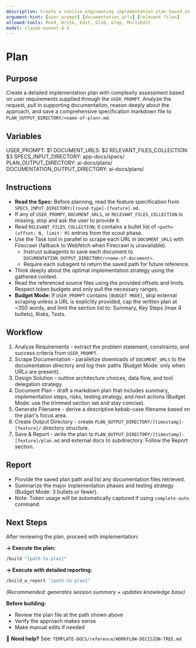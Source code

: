 ```yaml
---
description: Create a concise engineering implementation plan based on user requirements and saves it to specs directory
argument-hint: [user_prompt] [documentation_urls] [relevant files]
allowed-tools: Read, Write, Edit, Glob, Grep, MultiEdit
model: claude-sonnet-4-5
---
```


# Plan

## Purpose
Create a detailed implementation plan with complexity assessment based on user requirements supplied through the `USER_PROMPT`. Analyze the request, pull in supporting documentation, reason deeply about the approach, and save a comprehensive specification markdown file to `PLAN_OUTPUT_DIRECTORY/<name-of-plan>.md`.

## Variables
USER_PROMPT: $1
DOCUMENT_URLS: $2
RELEVANT_FILES_COLLECTION: $3
SPECS_INPUT_DIRECTORY: app-docs/specs/
PLAN_OUTPUT_DIRECTORY: ai-docs/plans/
DOCUMENTATION_OUTPUT_DIRECTORY: ai-docs/plans/

## Instructions
- **Read the Spec:** Before planning, read the feature specification from `SPECS_INPUT_DIRECTORY/[round-type]-[feature].md`.
- If any of `USER_PROMPT`, `DOCUMENT_URLS`, or `RELEVANT_FILES_COLLECTION` is missing, stop and ask the user to provide it.
- Read `RELEVANT_FILES_COLLECTION`; it contains a bullet list of `<path> (offset: N, limit: M)` entries from the scout phase.
- Use the Task tool in parallel to scrape each URL in `DOCUMENT_URLS` with Firecrawl (fallback to Webfetch when Firecrawl is unavailable).
  - Instruct subagents to save each document to `DOCUMENTATION_OUTPUT_DIRECTORY/<name-of-document>`.
  - Require each subagent to return the saved path for future reference.
- Think deeply about the optimal implementation strategy using the gathered context.
- Read the referenced source files using the provided offsets and limits. Respect token budgets and only pull the necessary ranges.
- **Budget Mode:** If `USER_PROMPT` contains `[BUDGET MODE]`, skip external scraping unless a URL is explicitly provided, cap the written plan at ~350 words, and limit the section list to: Summary, Key Steps (max 4 bullets), Risks, Tests.

## Workflow
1. Analyze Requirements - extract the problem statement, constraints, and success criteria from `USER_PROMPT`.
2. Scrape Documentation - parallelize downloads of `DOCUMENT_URLS` to the documentation directory and log their paths (Budget Mode: only when URLs are present).
3. Design Solution - outline architecture choices, data flow, and tool delegation strategy.
4. Document Plan - draft a markdown plan that includes summary, implementation steps, risks, testing strategy, and next actions (Budget Mode: use the trimmed section set and stay concise).
5. Generate Filename - derive a descriptive kebab-case filename based on the plan's focus area.
6. Create Output Directory - create `PLAN_OUTPUT_DIRECTORY/[timestamp]-[feature]/` directory structure.
7. Save & Report - write the plan to `PLAN_OUTPUT_DIRECTORY/[timestamp]-[feature]/plan.md` and external docs to subdirectory. Follow the Report section.

## Report
- Provide the saved plan path and list any documentation files retrieved.
- Summarize the major implementation phases and testing strategy (Budget Mode: 3 bullets or fewer).
- Note: Token usage will be automatically captured if using `complete-auto` command.

## Next Steps
After reviewing the plan, proceed with implementation:

**→ Execute the plan:**
```bash
/build "[path-to-plan]"
```

**→ Execute with detailed reporting:**
```bash
/build_w_report "[path-to-plan]"
```
*(Recommended: generates session summary + updates knowledge base)*

**Before building:**
- Review the plan file at the path shown above
- Verify the approach makes sense
- Make manual edits if needed

📖 **Need help?** See: `TEMPLATE-DOCS/reference/WORKFLOW-DECISION-TREE.md`
